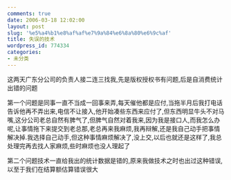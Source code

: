 ```yaml
---
comments: true
date: 2006-03-18 12:02:00
layout: post
slug: '%e5%a4%b1%e8%af%af%e7%9a%84%e6%8a%80%e6%9c%af'
title: 失误的技术
wordpress_id: 774334
categories:
- 未分类
---
```


这两天广东分公司的负责人接二连三找我,先是版权授权书有问题,后是自消费统计出错的问题  
  
第一个问题是同事一直不当成一回事来弄,每天催他都是应付,当拖半月后我打电话告诉他再不弄出来,电信不让接入,他开始凑些东西来应付了,但东西明显牛头不对马嘴,这分公司老总自然有脾气了,但脾气自然对着我来,因为我是接口人,而我怎么办呢,让事情拖下来提交到老总那,老总再来我麻烦,我再辩解,还是我自己动手把事情解决掉.我选择自己动手,但这种事情麻烦解决了,没上交,以后也就还是这样了,我总处理完再去找人家麻烦,些时麻烦也没人理起了  
  
  
第二个问题技术一直给我出的统计数据是错的,原来我做技术之时也出过这种错误,以至于我们在结算额估算错误很大  
  
  
  

